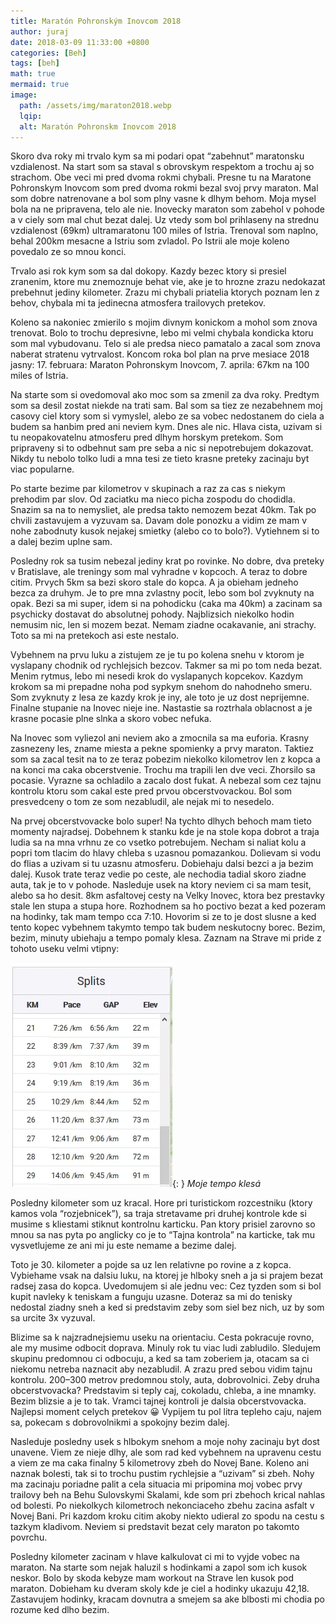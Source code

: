 ```yaml
---
title: Maratón Pohronským Inovcom 2018
author: juraj
date: 2018-03-09 11:33:00 +0800
categories: [Beh]
tags: [beh]
math: true
mermaid: true
image:
  path: /assets/img/maraton2018.webp
  lqip:
  alt: Maratón Pohronskm Inovcom 2018
---
```


Skoro dva roky mi trvalo kym sa mi podari opat “zabehnut” maratonsku vzdialenost. Na start som sa staval s obrovskym respektom a trochu aj so strachom. Obe veci mi pred dvoma rokmi chybali. Presne tu na Maratone Pohronskym Inovcom som pred dvoma rokmi bezal svoj prvy maraton. Mal som dobre natrenovane a bol som plny vasne k dlhym behom. Moja mysel bola na ne pripravena, telo ale nie. Inovecky maraton som zabehol v pohode a v ciely som mal chut bezat dalej. Uz vtedy som bol prihlaseny na strednu vzdialenost (69km) ultramaratonu 100 miles of Istria. Trenoval som naplno, behal 200km mesacne a Istriu som zvladol. Po Istrii ale moje koleno povedalo ze so mnou konci.

Trvalo asi rok kym som sa dal dokopy. Kazdy bezec ktory si presiel zranenim, ktore mu znemoznuje behat vie, ake je to hrozne zrazu nedokazat prebehnut jediny kilometer. Zrazu mi chybali priatelia ktorych poznam len z behov, chybala mi ta jedinecna atmosfera trailovych pretekov.

Koleno sa nakoniec zmierilo s mojim divnym konickom a mohol som znova trenovat. Bolo to trochu depresivne, lebo mi velmi chybala kondicka ktoru som mal vybudovanu. Telo si ale predsa nieco pamatalo a zacal som znova naberat stratenu vytrvalost. Koncom roka bol plan na prve mesiace 2018 jasny: 17. februara: Maraton Pohronskym Inovcom, 7. aprila: 67km na 100 miles of Istria.

Na starte som si ovedomoval ako moc som sa zmenil za dva roky. Predtym som sa desil zostat niekde na trati sam. Bal som sa tiez ze nezabehnem moj casovy ciel ktory som si vymyslel, alebo ze sa vobec nedostanem do ciela a budem sa hanbim pred ani neviem kym. Dnes ale nic. Hlava cista, uzivam si tu neopakovatelnu atmosferu pred dlhym horskym pretekom. Som pripraveny si to odbehnut sam pre seba a nic si nepotrebujem dokazovat. Nikdy tu nebolo tolko ludi a mna tesi ze tieto krasne preteky zacinaju byt viac popularne.

Po starte bezime par kilometrov v skupinach a raz za cas s niekym prehodim par slov. Od zaciatku ma nieco picha zospodu do chodidla. Snazim sa na to nemysliet, ale predsa takto nemozem bezat 40km. Tak po chvili zastavujem a vyzuvam sa. Davam dole ponozku a vidim ze mam v nohe zabodnuty kusok nejakej smietky (alebo co to bolo?). Vytiehnem si to a dalej bezim uplne sam.

Posledny rok sa tusim nebezal jediny krat po rovinke. No dobre, dva preteky v Bratislave, ale treningy som mal vyhradne v kopcoch. A teraz to dobre citim. Prvych 5km sa bezi skoro stale do kopca. A ja obieham jedneho bezca za druhym. Je to pre mna zvlastny pocit, lebo som bol zvyknuty na opak. Bezi sa mi super, idem si na pohodicku (caka ma 40km) a zacinam sa psychicky dostavat do absolutnej pohody. Najblizsich niekolko hodin nemusim nic, len si mozem bezat. Nemam ziadne ocakavanie, ani strachy. Toto sa mi na pretekoch asi este nestalo.

Vybehnem na prvu luku a zistujem ze je tu po kolena snehu v ktorom je vyslapany chodnik od rychlejsich bezcov. Takmer sa mi po tom neda bezat. Menim rytmus, lebo mi nesedi krok do vyslapanych kopcekov. Kazdym krokom sa mi prepadne noha pod sypkym snehom do nahodneho smeru. Som zvyknuty z lesa ze kazdy krok je iny, ale toto je uz dost neprijemne. Finalne stupanie na Inovec nieje ine. Nastastie sa roztrhala oblacnost a je krasne pocasie plne slnka a skoro vobec nefuka.

Na Inovec som vyliezol ani neviem ako a zmocnila sa ma euforia. Krasny zasnezeny les, zname miesta a pekne spomienky a prvy maraton. Taktiez som sa zacal tesit na to ze teraz pobezim niekolko kilometrov len z kopca a na konci ma caka obcerstvenie. Trochu ma trapili len dve veci. Zhorsilo sa pocasie. Vyrazne sa ochladilo a zacalo dost fukat. A nebezal som cez tajnu kontrolu ktoru som cakal este pred prvou obcerstvovackou. Bol som presvedceny o tom ze som nezabludil, ale nejak mi to nesedelo.

Na prvej obcerstvovacke bolo super! Na tychto dlhych behoch mam tieto momenty najradsej. Dobehnem k stanku kde je na stole kopa dobrot a traja ludia sa na mna vrhnu ze co vsetko potrebujem. Necham si naliat kolu a popri tom tlacim do hlavy chleba s uzasnou pomazankou. Dolievam si vodu do flias a uzivam si tu uzasnu atmosferu. Dobiehaju dalsi bezci a ja bezim dalej. Kusok trate teraz vedie po ceste, ale nechodia tadial skoro ziadne auta, tak je to v pohode. Nasleduje usek na ktory neviem ci sa mam tesit, alebo sa ho desit. 8km asfaltovej cesty na Velky Inovec, ktora bez prestavky stale len stupa a stupa hore. Rozhodnem sa ho poctivo bezat a ked pozeram na hodinky, tak mam tempo cca 7:10. Hovorim si ze to je dost slusne a ked tento kopec vybehnem takymto tempo tak budem neskutocny borec. Bezim, bezim, minuty ubiehaju a tempo pomaly klesa. Zaznam na Strave mi pride z tohoto useku velmi vtipny:

![Desktop View](/assets/img/maraton-splits.webp){: }
_Moje tempo klesá_

Posledny kilometer som uz kracal. Hore pri turistickom rozcestniku (ktory kamos vola “rozjebnicek”), sa traja stretavame pri druhej kontrole kde si musime s kliestami stiknut kontrolnu karticku. Pan ktory prisiel zarovno so mnou sa nas pyta po anglicky co je to “Tajna kontrola” na karticke, tak mu vysvetlujeme ze ani mi ju este nemame a bezime dalej.

Toto je 30. kilometer a pojde sa uz len relativne po rovine a z kopca. Vybiehame vsak na dalsiu luku, na ktorej je hlboky sneh a ja si prajem bezat radsej zasa do kopca. Uvedomujem si ale jednu vec: Cez tyzden som si bol kupit navleky k teniskam a funguju uzasne. Doteraz sa mi do tenisky nedostal ziadny sneh a ked si predstavim zeby som siel bez nich, uz by som sa urcite 3x vyzuval.

Blizime sa k najzradnejsiemu useku na orientaciu. Cesta pokracuje rovno, ale my musime odbocit doprava. Minuly rok tu viac ludi zabludilo. Sledujem skupinu predomnou ci odbocuju, a ked sa tam zoberiem ja, otacam sa ci niekomu netreba naznacit aby nezabludil. A zrazu pred sebou vidim tajnu kontrolu. 200–300 metrov predomnou stoly, auta, dobrovolnici. Zeby druha obcerstvovacka? Predstavim si teply caj, cokoladu, chleba, a ine mnamky. Bezim blizsie a je to tak. Vramci tajnej kontroli je dalsia obcerstvovacka. Najlepsi moment celych pretekov 😀 Vypijem tu pol litra tepleho caju, najem sa, pokecam s dobrovolnikmi a spokojny bezim dalej.

Nasleduje posledny usek s hlbokym snehom a moje nohy zacinaju byt dost unavene. Viem ze nieje dlhy, ale som rad ked vybehnem na upravenu cestu a viem ze ma caka finalny 5 kilometrovy zbeh do Novej Bane. Koleno ani naznak bolesti, tak si to trochu pustim rychlejsie a “uzivam” si zbeh. Nohy ma zacinaju poriadne palit a cela situacia mi pripomina moj vobec prvy trailovy beh na Behu Sulovskymi Skalami, kde som pri zbehoch krical nahlas od bolesti. Po niekolkych kilometroch nekonciaceho zbehu zacina asfalt v Novej Bani. Pri kazdom kroku citim akoby niekto udieral zo spodu na cestu s tazkym kladivom. Neviem si predstavit bezat cely maraton po takomto povrchu.

Posledny kilometer zacinam v hlave kalkulovat ci mi to vyjde vobec na maraton. Na starte som nejak haluzil s hodinkami a zapol som ich kusok neskor. Bolo by skoda kebyze mam workout na Strave len kusok pod maraton. Dobieham ku dveram skoly kde je ciel a hodinky ukazuju 42,18. Zastavujem hodinky, kracam dovnutra a smejem sa ake blbosti mi chodia po rozume ked dlho bezim.
